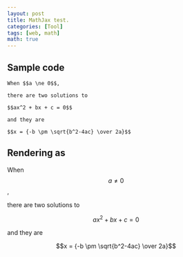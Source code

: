 ```yaml
---
layout: post
title: MathJax test.
categories: [Tool]
tags: [web, math]
math: true
---
```


## Sample code

```
When $$a \ne 0$$,

there are two solutions to

$$ax^2 + bx + c = 0$$

and they are

$$x = {-b \pm \sqrt{b^2-4ac} \over 2a}$$

```

## Rendering as

When $$a \ne 0$$,

there are two solutions to

$$ax^2 + bx + c = 0$$

and they are

$$x = {-b \pm \sqrt{b^2-4ac} \over 2a}$$

